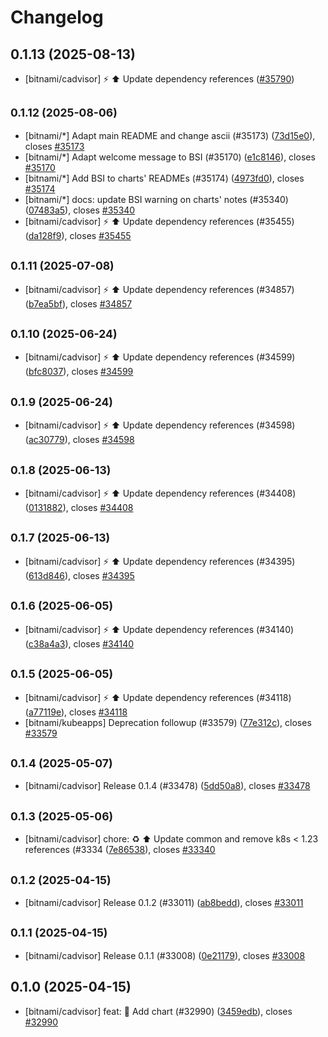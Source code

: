 # Changelog

## 0.1.13 (2025-08-13)

* [bitnami/cadvisor] :zap: :arrow_up: Update dependency references ([#35790](https://github.com/bitnami/charts/pull/35790))

## <small>0.1.12 (2025-08-06)</small>

* [bitnami/*] Adapt main README and change ascii (#35173) ([73d15e0](https://github.com/bitnami/charts/commit/73d15e03e04647efa902a1d14a09ea8657429cd0)), closes [#35173](https://github.com/bitnami/charts/issues/35173)
* [bitnami/*] Adapt welcome message to BSI (#35170) ([e1c8146](https://github.com/bitnami/charts/commit/e1c8146831516fb35de736a6f3fd10e5e7a44286)), closes [#35170](https://github.com/bitnami/charts/issues/35170)
* [bitnami/*] Add BSI to charts' READMEs (#35174) ([4973fd0](https://github.com/bitnami/charts/commit/4973fd08dd7e95398ddcc4054538023b542e19f2)), closes [#35174](https://github.com/bitnami/charts/issues/35174)
* [bitnami/*] docs: update BSI warning on charts' notes (#35340) ([07483a5](https://github.com/bitnami/charts/commit/07483a5ed964b409266dc025e4b55bf2eb0f621c)), closes [#35340](https://github.com/bitnami/charts/issues/35340)
* [bitnami/cadvisor] :zap: :arrow_up: Update dependency references (#35455) ([da128f9](https://github.com/bitnami/charts/commit/da128f941055f1e40955b6cb00ba23af6cb2e78e)), closes [#35455](https://github.com/bitnami/charts/issues/35455)

## <small>0.1.11 (2025-07-08)</small>

* [bitnami/cadvisor] :zap: :arrow_up: Update dependency references (#34857) ([b7ea5bf](https://github.com/bitnami/charts/commit/b7ea5bfcf9d77a1a2ae1fb1fe3a3200c5f045fc8)), closes [#34857](https://github.com/bitnami/charts/issues/34857)

## <small>0.1.10 (2025-06-24)</small>

* [bitnami/cadvisor] :zap: :arrow_up: Update dependency references (#34599) ([bfc8037](https://github.com/bitnami/charts/commit/bfc8037149c521d6b454848d592798994bc66d96)), closes [#34599](https://github.com/bitnami/charts/issues/34599)

## <small>0.1.9 (2025-06-24)</small>

* [bitnami/cadvisor] :zap: :arrow_up: Update dependency references (#34598) ([ac30779](https://github.com/bitnami/charts/commit/ac30779446f10e9f498b45ed240a9af448d7382e)), closes [#34598](https://github.com/bitnami/charts/issues/34598)

## <small>0.1.8 (2025-06-13)</small>

* [bitnami/cadvisor] :zap: :arrow_up: Update dependency references (#34408) ([0131882](https://github.com/bitnami/charts/commit/01318827f2cc07107abaea89731c0b9b6235ce6d)), closes [#34408](https://github.com/bitnami/charts/issues/34408)

## <small>0.1.7 (2025-06-13)</small>

* [bitnami/cadvisor] :zap: :arrow_up: Update dependency references (#34395) ([613d846](https://github.com/bitnami/charts/commit/613d846f1c85141ecee81146f00c9a05081cf1b4)), closes [#34395](https://github.com/bitnami/charts/issues/34395)

## <small>0.1.6 (2025-06-05)</small>

* [bitnami/cadvisor] :zap: :arrow_up: Update dependency references (#34140) ([c38a4a3](https://github.com/bitnami/charts/commit/c38a4a334ee19876cea7a7cba679c7b265127a9b)), closes [#34140](https://github.com/bitnami/charts/issues/34140)

## <small>0.1.5 (2025-06-05)</small>

* [bitnami/cadvisor] :zap: :arrow_up: Update dependency references (#34118) ([a77119e](https://github.com/bitnami/charts/commit/a77119e027f6bbe59e9e6e6f32741cd27cf710eb)), closes [#34118](https://github.com/bitnami/charts/issues/34118)
* [bitnami/kubeapps] Deprecation followup (#33579) ([77e312c](https://github.com/bitnami/charts/commit/77e312c1772d4d7c4dc5d3ac0e80f4e452e3a062)), closes [#33579](https://github.com/bitnami/charts/issues/33579)

## <small>0.1.4 (2025-05-07)</small>

* [bitnami/cadvisor] Release 0.1.4 (#33478) ([5dd50a8](https://github.com/bitnami/charts/commit/5dd50a823c9dc31b27a737bec97110564a1e416f)), closes [#33478](https://github.com/bitnami/charts/issues/33478)

## <small>0.1.3 (2025-05-06)</small>

* [bitnami/cadvisor] chore: :recycle: :arrow_up: Update common and remove k8s < 1.23 references (#3334 ([7e86538](https://github.com/bitnami/charts/commit/7e86538d4829c9ee05527aacb49963c61098f21e)), closes [#33340](https://github.com/bitnami/charts/issues/33340)

## <small>0.1.2 (2025-04-15)</small>

* [bitnami/cadvisor] Release 0.1.2 (#33011) ([ab8bedd](https://github.com/bitnami/charts/commit/ab8bedd06117288192f11747787f287afe212c76)), closes [#33011](https://github.com/bitnami/charts/issues/33011)

## <small>0.1.1 (2025-04-15)</small>

* [bitnami/cadvisor] Release 0.1.1 (#33008) ([0e21179](https://github.com/bitnami/charts/commit/0e2117917801f06fbdc5879d13ab0e5b65b201cf)), closes [#33008](https://github.com/bitnami/charts/issues/33008)

## 0.1.0 (2025-04-15)

* [bitnami/cadvisor] feat: :tada: Add chart (#32990) ([3459edb](https://github.com/bitnami/charts/commit/3459edbfaebbda34ccbaf51d67bca3fe2f77c147)), closes [#32990](https://github.com/bitnami/charts/issues/32990)
